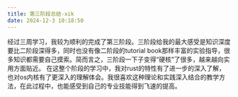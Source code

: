 ```yaml
---
title: 第三阶段总结-xik
date: 2024-12-3 10:18:50
---
```


经过三周学习，我较为顺利的完成了第三阶段。三阶段给我的最大感受是知识深度要比二阶段深得多，同时也没有像二阶段的tutorial book那样丰富的实验指导，很多知识都需要自己摸索。简而言之，三阶段一下子变得“硬核”了很多，越来越向实用方面贴近。
在这整个阶段的学习中，我对rust的特性有了进一步的深入了解，也对os内核有了更深入的理解体会。我很喜欢这种理论和实践深入结合的教学方法，在此过程中，也能感受到自己的专业技能得到飞速的提高。
